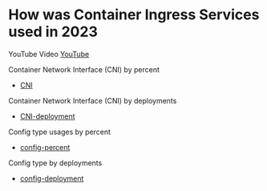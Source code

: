 # How was Container Ingress Services used in 2023

YouTube Video [YouTube]()

Container Network Interface (CNI) by percent

* [CNI](https://github.com/mdditt2000/k8s-bigip-ctlr/blob/main/user_guides/cis-usage-2023/diagram/2023-12-12_12-49-00.png)

Container Network Interface (CNI) by deployments

* [CNI-deployment](https://github.com/mdditt2000/k8s-bigip-ctlr/blob/main/user_guides/cis-usage-2023/diagram/2023-12-12_12-53-06.png)

Config type usages by percent

* [config-percent](https://github.com/mdditt2000/k8s-bigip-ctlr/blob/main/user_guides/cis-usage-2023/diagram/2023-12-12_12-55-28.png)

Config type by deployments

* [config-deployment](https://github.com/mdditt2000/k8s-bigip-ctlr/blob/main/user_guides/cis-usage-2023/diagram/2023-12-12_12-57-11.png)